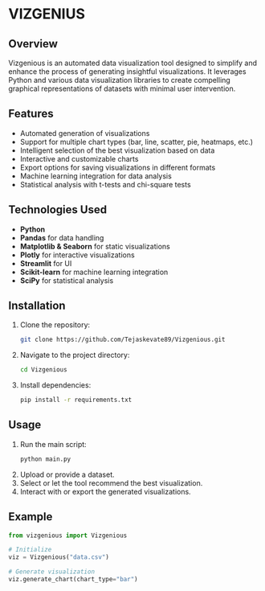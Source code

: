 # VIZGENIUS

## Overview
Vizgenious is an automated data visualization tool designed to simplify and enhance the process of generating insightful visualizations. It leverages Python and various data visualization libraries to create compelling graphical representations of datasets with minimal user intervention.

## Features
- Automated generation of visualizations
- Support for multiple chart types (bar, line, scatter, pie, heatmaps, etc.)
- Intelligent selection of the best visualization based on data
- Interactive and customizable charts
- Export options for saving visualizations in different formats
- Machine learning integration for data analysis
- Statistical analysis with t-tests and chi-square tests

## Technologies Used
- **Python**
- **Pandas** for data handling
- **Matplotlib & Seaborn** for static visualizations
- **Plotly** for interactive visualizations
- **Streamlit** for UI
- **Scikit-learn** for machine learning integration
- **SciPy** for statistical analysis

## Installation
1. Clone the repository:
   ```sh
   git clone https://github.com/Tejaskevate89/Vizgenious.git
   ```
2. Navigate to the project directory:
   ```sh
   cd Vizgenious
   ```
3. Install dependencies:
   ```sh
   pip install -r requirements.txt
   ```

## Usage
1. Run the main script:
   ```sh
   python main.py
   ```
2. Upload or provide a dataset.
3. Select or let the tool recommend the best visualization.
4. Interact with or export the generated visualizations.

## Example
```python
from vizgenious import Vizgenious

# Initialize
viz = Vizgenious("data.csv")

# Generate visualization
viz.generate_chart(chart_type="bar")
```




